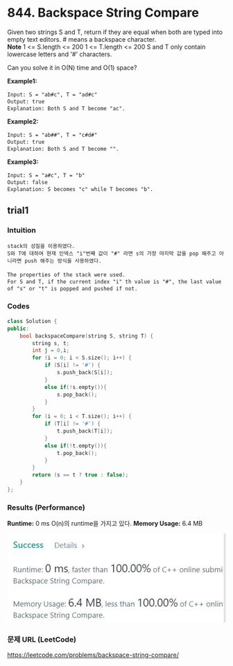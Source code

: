 # 844. Backspace String Compare
Given two strings S and T, return if they are equal when both are typed into empty text editors. # means a backspace character.  
**Note**
1 <= S.length <= 200
1 <= T.length <= 200
S and T only contain lowercase letters and '#' characters.

Can you solve it in O(N) time and O(1) space?

**Example1:**   
```
Input: S = "ab#c", T = "ad#c"
Output: true
Explanation: Both S and T become "ac".
```

**Example2:**   
```
Input: S = "ab##", T = "c#d#"
Output: true
Explanation: Both S and T become "".
```

**Example3:**   
```
Input: S = "a#c", T = "b"
Output: false
Explanation: S becomes "c" while T becomes "b".
```

## trial1
### Intuition
```
stack의 성질을 이용하였다.
S와 T에 대하여 현재 인덱스 "i"번째 값이 "#" 라면 s의 가장 마지막 값을 pop 해주고 아니라면 push 해주는 방식을 사용하였다.

The properties of the stack were used.
For S and T, if the current index "i" th value is "#", the last value of "s" or "t" is popped and pushed if not.
```
### Codes  
```cpp
class Solution {
public:
	bool backspaceCompare(string S, string T) {
		string s, t;
		int j = 0,i;
		for (i = 0; i < S.size(); i++) {
			if (S[i] != '#') {
				s.push_back(S[i]);
			}
			else if(!s.empty()){
				s.pop_back();
			}
		}
		for (i = 0; i < T.size(); i++) {
			if (T[i] != '#') {
				t.push_back(T[i]);
			}
			else if(!t.empty()){
				t.pop_back();
			}
		}
		return (s == t ? true : false);
	}
};
```

### Results (Performance)  
**Runtime:**  0 ms O(n)의 runtime을 가지고 있다.
**Memory Usage:** 	6.4 MB

<p align="center"> 
<img src="./capture.JPG">
</p>


### 문제 URL (LeetCode)  
https://leetcode.com/problems/backspace-string-compare/